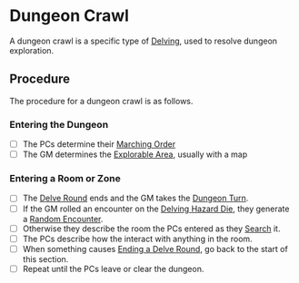 # Dungeon Crawl

A dungeon crawl is a specific type of [Delving](Delving.md), used to resolve dungeon exploration.

## Procedure

The procedure for a dungeon crawl is as follows.

### Entering the Dungeon

- [ ] The PCs determine their [Marching Order](Delving.md#Marching%20Order)
- [ ] The GM determines the [Explorable Area](Delving.md#Explorable%20Area), usually with a map

### Entering a Room or Zone

- [ ] The [Delve Round](../Core%20Procedures/Round.md#Delve%20Round) ends and the GM takes the [Dungeon Turn](Delving.md#Dungeon%20Turn).
- [ ] If the GM rolled an encounter on the [Delving Hazard Die](Delving.md#Delving%20Hazard%20Die), they generate a [Random Encounter](../../Resources%20for%20GMs/Creatures/Random%20Encounters.md).
- [ ] Otherwise they describe the room the PCs entered as they [Search](Delving.md#Search) it.
- [ ] The PCs describe how the interact with anything in the room.
- [ ] When something causes [Ending a Delve Round](Delving.md#Ending%20a%20Delve%20Round), go back to the start of this section.
- [ ] Repeat until the PCs leave or clear the dungeon.
